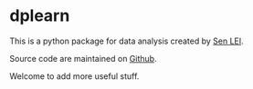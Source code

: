 # dplearn

This is a python package for data analysis created by [Sen LEI](https://listen180.github.io/LEI-Sen/). 

Source code are maintained on [Github](https://github.com/Dual-Points/dplearn/). 

Welcome to add more useful stuff. 
